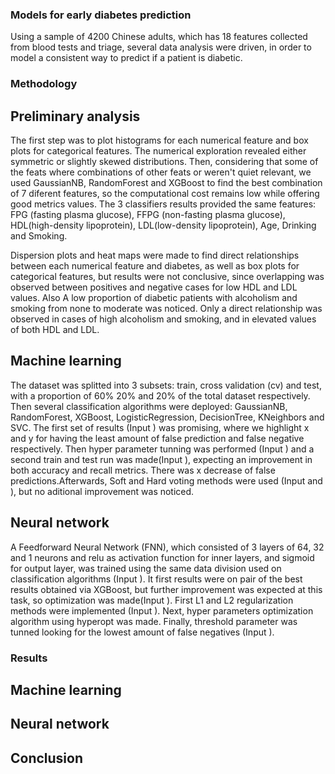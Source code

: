 ### Models for early diabetes prediction


Using a sample of 4200 Chinese adults, which has 18 features collected from blood tests and triage, several data analysis were driven, in order to model a consistent way to predict if a patient is diabetic.
### Methodology

## Preliminary analysis

The first step was to plot histograms for each numerical feature and box plots for categorical features. The numerical exploration revealed either symmetric or slightly skewed distributions. Then, considering that some of the feats where combinations of other feats or weren't quiet relevant, we used GaussianNB, RandomForest and XGBoost to find the best combination of 7 diferent features, so the computational cost remains low while offering good metrics values. The 3 classifiers results provided the same features: FPG (fasting plasma glucose), FFPG (non-fasting plasma glucose), HDL(high-density lipoprotein), LDL(low-density lipoprotein), Age, Drinking and Smoking.

Dispersion plots and heat maps were made to find direct relationships between each numerical feature and diabetes, as well as box plots for categorical features, but results were not conclusive, since overlapping was observed between positives and negative cases for low HDL and LDL values. Also A low proportion of diabetic patients with alcoholism and smoking from none to moderate was noticed. Only a direct relationship was observed in cases of high alcoholism and smoking, and in elevated values of both HDL and LDL.

## Machine learning

The dataset was splitted into 3 subsets: train, cross validation (cv) and test, with a proportion of 60% 20% and 20% of the total dataset respectively. Then several classification algorithms were deployed: GaussianNB, RandomForest, XGBoost,  LogisticRegression, DecisionTree, KNeighbors and SVC. The first set of results (Input ) was promising, where we highlight x and y for having the least amount of false prediction and false negative respectively. Then hyper parameter tunning was performed (Input ) and a second train and test run was made(Input ), expecting an improvement in both accuracy and recall metrics. There was x decrease of false predictions.Afterwards, Soft and Hard voting methods were used (Input and ), but no aditional improvement was noticed.

## Neural network

A Feedforward Neural Network (FNN), which consisted of 3 layers of 64, 32 and 1 neurons and relu as activation function for inner layers, and sigmoid for output layer, was trained using the same data division used on classification algorithms (Input ). It first results were on pair of the best results obtained via XGBoost, but further improvement was expected at this task, so optimization was made(Input ). First L1 and L2 regularization methods were implemented (Input ). Next, hyper parameters optimization algorithm using hyperopt was made. Finally, threshold parameter was tunned looking for the lowest amount of false negatives (Input ). 

### Results

## Machine learning

## Neural network

## Conclusion
